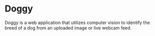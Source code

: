 # Doggy
Doggy is a web application that utilizes computer vision to identify the breed of a dog from an uploaded image or live webcam feed.
